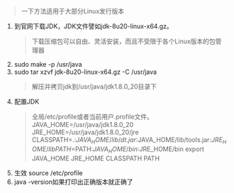 > 一下方法适用于大部分Linux发行版本

1. 到官网下载JDK，JDK文件譬如jdk-8u20-linux-x64.gz。
	> 下载压缩包可以自由、灵活安装，而且不受限于各个Linux版本的包管理器
2. sudo make -p /usr/java
2. sudo tar xzvf jdk-8u20-linux-x64.gz -C /usr/java
	> 解压并拷贝jdk到/usr/java/jdk1.8.0_20目录下 
3. 配置JDK
	> 全局/etc/profile或者当前用户.profile文件。
	> JAVA_HOME=/usr/java/jdk1.8.0_20
	> JRE_HOME=/usr/java/jdk1.8.0_20/jre
	> CLASSPATH=.:$JAVA_HOME/lib/dt.jar:$JAVA_HOME/lib/tools.jar:$JRE_HOME/lib
	> PATH=$PATH:$JAVA_HOME/bin:$JRE_HOME/bin
	> export JAVA_HOME JRE_HOME CLASSPATH PATH
4. 生效 source /etc/profile
5. java -version如果打印出正确版本就正确了